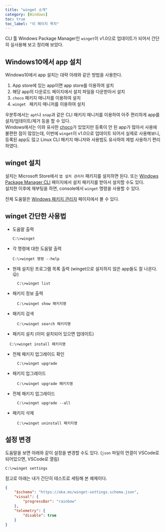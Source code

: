 ```yaml
---
title: "winget 소개"
category: [Windows]
toc: true
toc_label: "이 페이지 목차"
---
```


CLI 툴 Windows Package Manager인 `winget`이 v1.0으로 업데이트가 되어서 간단히 실사용해 보고 정리해 보았다.

## Windows10에서 app 설치
Windows10에서 app 설치는 대략 아래와 같은 방법을 사용한다.
1. App store에 있는 app이면 app store를 이용하여 설치
1. 해당 app의 다운로드 페이지에서 설치 파일을 다운받아서 설치
1. `choco` 패키지 매니저를 이용하여 설치
1. `winget ` 패키지 매니저를 이용하여 설치

우분투에서는 `apt`나 `snap`과 같은 CLI 패키지 매니저를 이용하여 아주 편리하게 app를 설치/업데이트/제거 등을 할 수 있다.  
Windows에서는 이와 유사한 [choco](https://github.com/chocolatey/choco)가 있었지만 등록이 안 된 app가 많아서 사용에 불편한 점이 많았는데, 이번에 `winget`이 v1.0으로 업데이트 되어서 실제로 사용해보니, 등록된 app도 많고 Linux CLI 패키지 매니저와 사용법도 유사하여 제법 사용하기 편리하였다.

## winget 설치
설치는  Microsoft Store에서 `앱 설치 관리자` 패키지를 설치하면 된다. 또는 [Windows Package Manager CLI](https://github.com/microsoft/winget-cli) 페이지에서 설치 패키지를 받아서 설치할 수도 있다.  
설치한 이후에 재부팅을 하면, console에서 `winget` 명령을 사용할 수 있다.

전체 도움말은 [Windows 패키지 관리자](https://docs.microsoft.com/ko-kr/windows/package-manager/) 페이지에서 볼 수 있다.

## winget 간단한 사용법
- 도움말 출력
  ```shell
  C:\>winget
  ```
- 각 명령에 대한 도움말 출력
  ```shell
  C:\>winget 명령 --help
  ```
- 현재 설치된 프로그램 목록 출력 (winget으로 설치하지 않은 app들도 잘 나온다. 😛)
  ```shell
	C:\>winget list
  ```
- 패키지 정보 출력
  ```shell
	C:\>winget show 패키지명
  ```
- 패키지 검색
  ```shell
	C:\>winget search 패키지명
  ```
-	패키지 설치 (이미 설치되어 있으면 업데이트)
  ```shell
	C:\>winget install 패키지명
  ```
- 전체 패키지 업그레이드 확인
  ```shell
	C:\>winget upgrade
  ```
- 패키지 업그레이드
  ```shell
	C:\>winget upgrade 패키지명
  ```
- 전체 패키지 업그레이드
  ```shell
	C:\>winget upgrade --all
  ```
- 패키지 삭제
  ```shell
	C:\>winget uninstall 패키지명
  ```

## 설정 변경
도움말을 보면 아래와 같이 설정을 변경할 수도 있다. (`json` 파일의 연결이 VSCode로 되어있으면, VSCode로 열림)
```shell
C:\>winget settings
```
참고로 아래는 내가 간단히 테스트로 세팅해 본 예제이다.
```json
{
    "$schema": "https://aka.ms/winget-settings.schema.json",
    "visual": {
        "progressBar": "rainbow"
    },
    "telemetry": {
        "disable": true
    }
}
```
